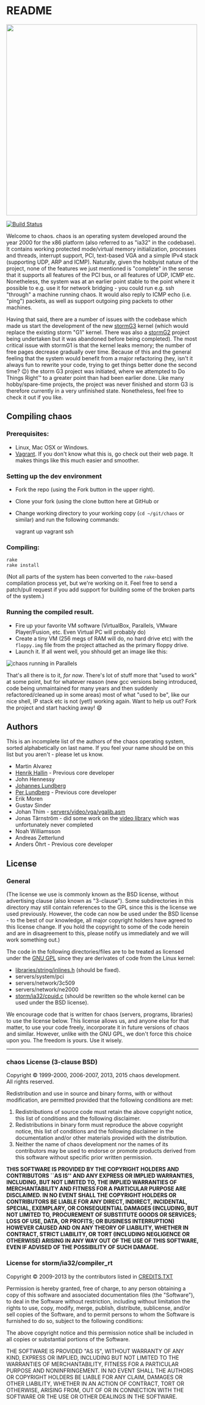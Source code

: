 # README

<img src="https://raw.githubusercontent.com/chaos4ever/chaos/master/misc/chaos-logo.png" width="500">

[![Build Status](https://travis-ci.org/chaos4ever/chaos.svg?branch=master)](https://travis-ci.org/chaos4ever/chaos)

Welcome to chaos. chaos is an operating system developed around the year 2000 for the x86 platform (also referred to as "ia32" in the codebase). It contains working protected mode/virtual memory initialization, processes and threads, interrupt support, PCI, text-based VGA and a simple IPv4 stack (supporting UDP, ARP and ICMP). Naturally, given the hobbyist nature of the project, none of the features we just mentioned is "complete" in the sense that it supports all features of the PCI bus, or all features of UDP, ICMP etc. Nonetheless, the system was at an earlier point stable to the point where it possible to e.g. use it for network bridging - you could run e.g. ssh "through" a machine running chaos. It would also reply to ICMP echo (i.e. "ping") packets, as well as support outgoing ping packets to other machines.

Having that said, there are a number of issues with the codebase which made us start the development of the new [stormG3](https://github.com/chaos4ever/stormG3) kernel (which would replace the existing storm "G1" kernel. There was also a [stormG2](https://github.com/chaos4ever/stormG2) project being undertaken but it was abandoned before being completed). The most critical issue with stormG1 is that the kernel leaks memory; the number of free pages decrease gradually over time. Because of this and the general feeling that the system would benefit from a major refactoring (hey, isn't it always fun to rewrite your code, trying to get things better done the second time? :wink:) the storm G3 project was initiated, where we attempted to Do Things Right&trade; to a greater point than had been earlier done. Like many hobby/spare-time projects, the project was never finished and storm G3 is therefore currently in a very unfinished state. Nonetheless, feel free to check it out if you like.

## Compiling chaos

### Prerequisites:

- Linux, Mac OSX or Windows.
- [Vagrant](https://www.vagrantup.com/). If you don't know what this is, go check out their web page. It makes things like this much easier and smoother.

### Setting up the dev environment

* Fork the repo (using the Fork button in the upper right).
* Clone your fork (using the clone button here at GitHub or 
* Change working directory to your working copy (`cd ~/git/chaos` or similar) and run the following commands:

    vagrant up
    vagrant ssh

### Compiling:

    rake
    rake install

(Not all parts of the system has been converted to the `rake`-based compilation process yet, but we're working on it. Feel free to send a patch/pull request if you add support for building some of the broken parts of the system.)

### Running the compiled result.

* Fire up your favorite VM software (VirtualBox, Parallels, VMware Player/Fusion, etc. Even Virtual PC will probably do)
* Create a tiny VM (256 megs of RAM will do, no hard drive etc) with the `floppy.img` file from the project attached as the primary floppy drive.
* Launch it. If all went well, you shhould get an image like this:

![chaos running in Parallels](https://raw.githubusercontent.com/chaos4ever/chaos/master/misc/chaos-in-parallels.png)

That's all there is to it, *for now*. There's lot of stuff more that "used to work" at some point, but for whatever reason (new gcc versions being introduced, code being unmaintained for many years and then suddenly refactored/cleaned up in some areas) most of what "used to be", like our nice shell, IP stack etc is not (yet!) working again. Want to help us out? Fork the project and start hacking away! :smile:

## Authors

This is an incomplete list of the authors of the chaos operating system, sorted alphabetically on last name. If you feel your name should be on this list but you aren't - please let us know.

* Martin Alvarez
* [Henrik Hallin](http://github.com/CaspecoHenrik) - Previous core developer
* John Hennessy
* [Johannes Lundberg](http://github.com/johannesl)
* [Per Lundberg](http://github.com/perlun) - Previous core developer
* Erik Moren
* Gustav Sinder
* Johan Thim - [servers/video/vga/vgalib.asm](servers/video/vga/vgalib.asm)
* Jonas Tärnström - did some work on the [video library](libraries/video) which was unfortunately never completed
* Noah Williamsson
* Andreas Zetterlund
* Anders Öhrt - Previous core developer

## License

### General

(The license we use is commonly known as the BSD license, without advertising clause (also known as "3-clause"). Some  subdirectories in this directory may still contain references to the GPL since this is the license we used previously. However, the code can now be used under the BSD license - to the best of our knowledge, all major copyright holders have agreed to this license change. If you hold the copyright to some of the code herein and are in disagreement to this, please notify us immediately and we will work something out.)

The code in the following directories/files are to be treated as licensed under the [GNU GPL](http://www.gnu.org/licenses/old-licenses/gpl-2.0.html) since they are derivates of code from the Linux kernel:

* [libraries/string/inlines.h](libraries/string/inlines.h) (should be fixed).
* servers/system/pci
* servers/network/3c509
* servers/network/ne2000
* [storm/ia32/cpuid.c](storm/ia32/cpuid.c) (should be rewritten so the whole kernel can be used under the BSD license).

We encourage code that is written for chaos (servers, programs, libraries) to use the license below. This license allows us, and anyone else for that matter, to use your code freely, incorporate it in future versions of chaos and similar. However, unlike with the GNU GPL, we don't force this choice upon you. The freedom is yours. Use it wisely.

---------------------------------------------------

### chaos License (3-clause BSD)

Copyright © 1999-2000, 2006-2007, 2013, 2015 chaos development.<br/>
All rights reserved.

Redistribution and use in source and binary forms, with or without modification, are permitted provided that the following conditions are met:

1. Redistributions of source code must retain the above copyright notice, this list of conditions and the following disclaimer.
2. Redistributions in binary form must reproduce the above copyright notice, this list of conditions and the following disclaimer in the documentation and/or other materials provided with the distribution.
3. Neither the name of chaos development nor the names of its contributors may be used to endorse or promote products derived from this software without specific prior written permission.

**THIS SOFTWARE IS PROVIDED BY THE COPYRIGHT HOLDERS AND CONTRIBUTORS ``AS IS'' AND ANY EXPRESS OR IMPLIED WARRANTIES, INCLUDING, BUT NOT LIMITED TO, THE IMPLIED WARRANTIES OF MERCHANTABILITY AND FITNESS FOR A PARTICULAR PURPOSE ARE DISCLAIMED.  IN NO EVENT SHALL THE COPYRIGHT HOLDERS OR CONTRIBUTORS BE LIABLE FOR ANY DIRECT, INDIRECT, INCIDENTAL, SPECIAL, EXEMPLARY, OR CONSEQUENTIAL DAMAGES (INCLUDING, BUT NOT LIMITED TO, PROCUREMENT OF SUBSTITUTE GOODS OR SERVICES; LOSS OF USE, DATA, OR PROFITS; OR BUSINESS INTERRUPTION) HOWEVER CAUSED AND ON ANY THEORY OF LIABILITY, WHETHER IN CONTRACT, STRICT LIABILITY, OR TORT (INCLUDING NEGLIGENCE OR OTHERWISE) ARISING IN ANY WAY OUT OF THE USE OF THIS SOFTWARE, EVEN IF ADVISED OF THE POSSIBILITY OF SUCH DAMAGE.**

### License for storm/ia32/compiler_rt

Copyright © 2009-2013 by the contributors listed in [CREDITS.TXT](storm/ia32/compiler_rt/CREDITS.TXT)

Permission is hereby granted, free of charge, to any person obtaining a copy
of this software and associated documentation files (the "Software"), to deal
in the Software without restriction, including without limitation the rights
to use, copy, modify, merge, publish, distribute, sublicense, and/or sell
copies of the Software, and to permit persons to whom the Software is
furnished to do so, subject to the following conditions:

The above copyright notice and this permission notice shall be included in
all copies or substantial portions of the Software.

THE SOFTWARE IS PROVIDED "AS IS", WITHOUT WARRANTY OF ANY KIND, EXPRESS OR
IMPLIED, INCLUDING BUT NOT LIMITED TO THE WARRANTIES OF MERCHANTABILITY,
FITNESS FOR A PARTICULAR PURPOSE AND NONINFRINGEMENT. IN NO EVENT SHALL THE
AUTHORS OR COPYRIGHT HOLDERS BE LIABLE FOR ANY CLAIM, DAMAGES OR OTHER
LIABILITY, WHETHER IN AN ACTION OF CONTRACT, TORT OR OTHERWISE, ARISING FROM,
OUT OF OR IN CONNECTION WITH THE SOFTWARE OR THE USE OR OTHER DEALINGS IN
THE SOFTWARE.
